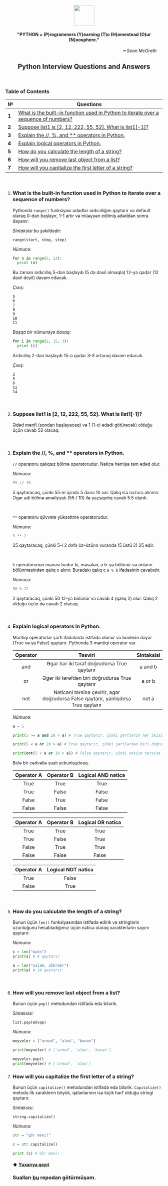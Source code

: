 <div align="center">
<img width="65" src="https://i.postimg.cc/50RBRxjd/python.png">

#### "PYTHON = (P)rogrammers (Y)earning (T)o (H)omestead (O)ur (N)oosphere."

<p align="end"><em>━ Sean McGrath &nbsp;&nbsp;&nbsp;&nbsp;</em></p>

## Python Interview Questions and Answers

</div>

<br/>

### Table of Contents

| №     | Questions                                                                                                                                                                                                                                  |
| ----- | ------------------------------------------------------------------------------------------------------------------------------------------------------------------------------------------------------------------------------------------ |
| **1** | [What is the built-in function used in Python to iterate over a sequence of numbers?](https://github.com/isbendiyarovanezrin/PythonQuestionsAndAnswers#what-is-the-built-in-function-used-in-python-to-iterate-over-a-sequence-of-numbers) |
| **2** | [Suppose list1 is [2, 12, 222, 55, 52]. What is list1[-1]?](https://github.com/isbendiyarovanezrin/PythonQuestionsAndAnswers#suppose-list1-is-2-12-222-55-52-what-is-list1-1)                                                              |
| **3** | [Explain the //, %, and \*\* operators in Python.](https://github.com/isbendiyarovanezrin/PythonQuestionsAndAnswers#explain-the---and--operators-in-python)                                                                                |
| **4** | [Explain logical operators in Python.](https://github.com/isbendiyarovanezrin/PythonQuestionsAndAnswers#explain-logical-operators-in-python)                                                                                               |
| **5** | [How do you calculate the length of a string?](https://github.com/isbendiyarovanezrin/PythonQuestionsAndAnswers#how-do-you-calculate-the-length-of-a-string)                                                                               |
| **6** | [How will you remove last object from a list?](https://github.com/isbendiyarovanezrin/PythonQuestionsAndAnswers#how-will-you-remove-last-object-from-a-list)                                                                               |
| **7** | [How will you capitalize the first letter of a string?](https://github.com/isbendiyarovanezrin/PythonQuestionsAndAnswers#how-will-you-capitalize-the-first-letter-of-a-string)                                                             |

<br/>

1.  ### What is the built-in function used in Python to iterate over a sequence of numbers?

    Pythonda `range()` funksiyası ədədlər ardıcıllığını qaytarır və default olaraq 0-dan başlayır, 1-1 artır və müəyyən edilmiş ədəddən sonra dayanır.

    _Sintaksisi bu şəkildədir:_

    ```
    range(start, stop, step)
    ```

    _Nümunə:_

    ```py
    for n in range(5, 12):
      print (n)
    ```

    Bu zaman ardıcıllıq 5-dən başlayıb (5 də daxil olmaqla) 12-yə qədər (12 daxil deyil) davam edəcək.

    _Çıxış:_

    ```
    5
    6
    7
    8
    9
    10
    11
    ```

    _Başqa bir nümunəyə baxaq:_

    ```py
    for i in range(2, 15, 3):
      print (i)
    ```

    Ardıcıllıq 2-dən başlayıb 15-ə qədər 3-3 artaraq davam edəcək.

    _Çıxış:_

    ```
    2
    5
    8
    11
    14
    ```

<br />

2. ### Suppose list1 is [2, 12, 222, 55, 52]. What is list1[-1]?

   Ədəd mənfi (sondan başlayacaq) və 1 (1-ci ədədi götürəcək) olduğu üçün cavab 52 olacaq.

<br />

3. ### Explain the //, %, and \*\* operators in Python.

   `//` operatoru qalıqsız bölmə operatorudur. Nəticə həmişə tam ədəd olur. <br>

   _Nümunə:_

   ```py
   55 // 10
   ```

   5 qaytaracaq, çünki 55-in içində 5 dənə 10 var. Qalıq isə nəzərə alınmır. Əgər adi bölmə əməliyyatı (55 / 10) ilə yazsaydıq cavab 5.5 olardı.

   <br />

   `**` operatoru qüvvətə yüksəltmə operatorudur. <br />

   _Nümunə:_

   ```py
   5 ** 2
   ```

   25 qaytaracaq, çünki 5-i 2 dəfə öz-özünə vuranda (5 üstü 2) 25 edir.

   <br />

   `%` operatorunun mənası budur ki, məsələn, a b-yə bölünür və onların bölünməsindən qalıq c alınır. Buradakı qalıq c `a % b` ifadəsinin cavabıdır.

   _Nümunə:_

   ```py
   50 % 12
   ```

   2 qaytaracaq, çünki 50 12-yə bölünür və cavab 4 (qalıq 2) olur. Qalıq 2 olduğu üçün də cavab 2 olacaq.

<br />

4. ### Explain logical operators in Python.

   Məntiqi operatorlar şərti ifadələrdə istifadə olunur və boolean dəyər (True və ya False) qaytarır. Pythonda 3 məntiqi operator var.

   | Operator |                                       Təsviri                                       | Sintaksisi |
   | :------: | :---------------------------------------------------------------------------------: | :--------: |
   |   and    |                     Əgər hər iki tərəf doğrudursa True qaytarır                     |  a and b   |
   |    or    |                   Əgər iki tərəfdən biri doğrudursa True qaytarır                   |   a or b   |
   |   not    | Nəticəni tərsinə çevirir, əgər doğrudursa False qaytarır, yanlışdırsa True qaytarır |   not a    |

   _Nümunə:_

   ```py
   a = 5

   print(5 >= a and 20 > a) # True qaytarır, çünki şərtlərin hər ikisi də doğrudur

   print(5 < a or 20 > a) # True qaytarır, çünki şərtlərdən biri doğrudur

   print(not(5 < a or 20 > a)) # False qaytarır, çünki nəticə tərsinə çevrilir
   ```

   Belə bir cədvəllə sualı yekunlaşdıraq.

   | Operator A | Operator B | Logical AND nəticə |
   | :--------: | :--------: | :----------------: |
   |    True    |    True    |        True        |
   |    True    |   False    |       False        |
   |   False    |    True    |       False        |
   |   False    |   False    |       False        |

   | Operator A | Operator B | Logical OR nəticə |
   | :--------: | :--------: | :---------------: |
   |    True    |    True    |       True        |
   |    True    |   False    |       True        |
   |   False    |    True    |       True        |
   |   False    |   False    |       False       |

   | Operator A | Logical NOT nəticə |
   | :--------: | :----------------: |
   |    True    |       False        |
   |   False    |        True        |

   <br />

5. ### How do you calculate the length of a string?

   Bunun üçün `len()` funksiyasından istifadə edirik və stringlərin uzunluğunu hesabladığımız üçün nəticə olaraq xarakterlərin sayını qaytarır.

   _Nümunə:_

   ```py
   s = len("mətn")
   print(s) # 4 qaytarır

   a = len("Salam, Zöhrab!")
   print(a) # 14 qaytarır
   ```

   <br />

6. ### How will you remove last object from a list?

   Bunun üçün `pop()` metodundan istifadə edə bilərik.

   _Sintaksisi:_

   ```
   list.pop(mövqe)
   ```

   _Nümunə:_

   ```py
   meyveler = ["armud", "alma", "banan"]

   print(meyveler) # ['armud', 'alma', 'banan']

   meyveler.pop()
   print(meyveler) # ['armud', 'alma']
   ```

7. ### How will you capitalize the first letter of a string?

   Bunun üçün `capitalize()` metodundan istifadə edə bilərik. `Capitalize()` metodu ilk xarakterin böyük, qalanlarının isə kiçik hərf olduğu stringi qaytarır.

   _Sintaksisi:_

   ```
   string.capitalize()
   ```

   _Nümunə:_

   ```py
   str = "gör məni!"

   c = str.capitalize()

   print (c) # Gör məni!
   ```

   #### ⬆ [Yuxarıya qayıt](https://github.com/isbendiyarovanezrin/PythonQuestionsAndAnswers#readme)

   ### Sualları [bu](https://github.com/learning-zone/python-interview-questions "Click me!🙃") repodan götürmüşəm.
